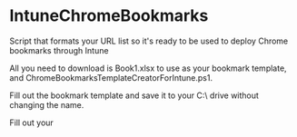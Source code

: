 # IntuneChromeBookmarks
Script that formats your URL list so it's ready to be used to deploy Chrome bookmarks through Intune

All you need to download is Book1.xlsx to use as your bookmark template, and ChromeBookmarksTemplateCreatorForIntune.ps1. 

Fill out the bookmark template and save it to your C:\ drive without changing the name. 

Fill out your 
